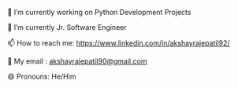 🔭 I’m currently working on Python Development Projects

🌱 I’m currently Jr. Software Engineer

📫 How to reach me: https://www.linkedin.com/in/akshayrajepatil92/

🤗 My email : akshayrajepatil90@gmail.com

😄 Pronouns: He/Him
